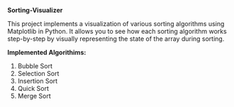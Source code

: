 **Sorting-Visualizer**

This project implements a visualization of various sorting algorithms using Matplotlib in Python. It allows you to see how each sorting algorithm works step-by-step by visually representing the state of the array during sorting.

**Implemented Algorithims:**
1. Bubble Sort
2. Selection Sort
3. Insertion Sort
4. Quick Sort
5. Merge Sort
